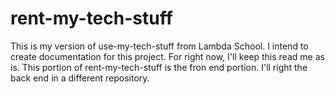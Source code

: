 # rent-my-tech-stuff
This is my version of use-my-tech-stuff from Lambda School.
I intend to create documentation for this project. For right now, I'll keep this read me as is.
This portion of rent-my-tech-stuff is the fron end portion. I'll right the back end in a different repository.
